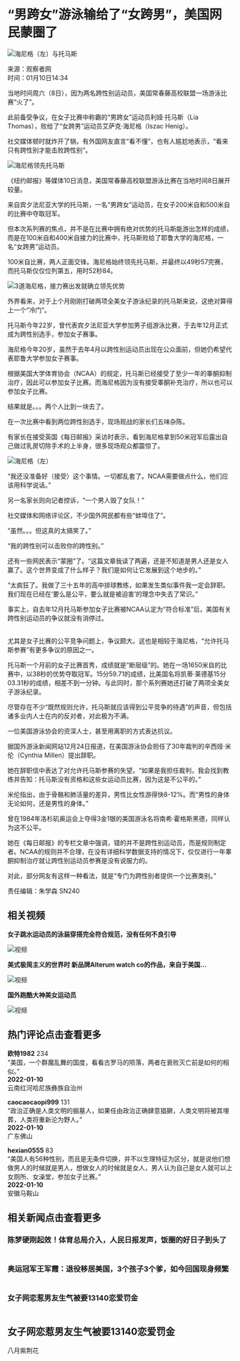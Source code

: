 # “男跨女”游泳输给了“女跨男”，美国网民蒙圈了

![海尼格（左）与托马斯](//k.sinaimg.cn/n/sinakd20220110s/461/w733h528/20220110/ce1b-f29a61948eeb8d3072c040bbb31abedc.png/w700d1q75cms.jpg?by=cms_fixed_width)

来源：观察者网  
时间：01月10日14:34  

当地时间周六（8日），因为两名跨性别运动员，美国常春藤高校联盟一场游泳比赛“火了”。

此前备受争议，在女子比赛中称霸的“男跨女”运动员利娅·托马斯（Lia Thomas），败给了“女跨男”运动员艾萨克·海尼格（Iszac Henig）。

社交媒体顿时就炸开了锅，有外国网友直言“看不懂”，也有人尴尬地表示，“看来只有跨性别才能击败跨性别”。

![海尼格领先托马斯](//k.sinaimg.cn/n/sinakd20220110s/665/w883h582/20220110/0778-7e8870345450888777a568e1ae3a07f9.png/w700d1q75cms.jpg?by=cms_fixed_width)

《纽约邮报》等媒体10日消息，美国常春藤高校联盟游泳比赛在当地时间8日展开较量。

来自宾夕法尼亚大学的托马斯，一名“男跨女”运动员，在女子200米自和500米自的比赛中夺取冠军。

但本次系列赛的焦点，并不是在比赛中拥有绝对优势的托马斯能游出怎样的成绩，而是在100米自和400米自接力的比赛中，托马斯败给了耶鲁大学的海尼格，一名“女跨男”运动员。

100米自比赛，两人正面交锋。海尼格始终领先托马斯，并最终以49秒57完赛，而托马斯仅仅位列第五，用时52秒84。

![3道海尼格，接力赛出发就确立领先优势](//k.sinaimg.cn/n/sinakd20220110s/573/w400h173/20220110/54fe-97c4870fb6f4ad1e22e548fbad095340.gif)

外界看来，对于上个月刚刚打破两项全美女子游泳纪录的托马斯来说，这绝对算得上一个“冷门”。

托马斯今年22岁，曾代表宾夕法尼亚大学参加男子组游泳比赛，于去年12月正式成为跨性别选手，参加女子赛事。

海尼格今年20岁，虽然于去年4月以跨性别运动员出现在公众面前，但她仍希望代表耶鲁大学参加女子赛事。

根据美国大学体育协会（NCAA）的规定，托马斯已经接受了至少一年的睾酮抑制治疗，因此可以参加女子比赛。而海尼格因为没有接受睾酮补充治疗，所以也可以参加女子比赛。

结果就是。。。两个人比到一块去了。

在一次比赛中看到两位跨性别选手，现场观战的家长们五味杂陈。

有家长在接受英国《每日邮报》采访时表示，看到海尼格拿到50米冠军后露出自己做过乳房切除手术的上半身，很多现场观众都震惊了。

![海尼格（左）](//k.sinaimg.cn/n/sinakd20220110s/411/w725h486/20220110/09bb-01f1f34a85ff1f22cf9efbbb44f49633.png/w700d1q75cms.jpg?by=cms_fixed_width)

“我还没准备好（接受）这个事情。一切都乱套了。NCAA需要做点什么，他们应该用科学说话。”

另一名家长则向记者控诉，“一个男人毁了女队！”

社交媒体和网络评论区，不少国外网民都有些“蚌埠住了”。

“虽然。。。但这真的太搞笑了。”

“我的跨性别可以击败你的跨性别。”

还有一些网民表示“蒙圈”了。“这篇文章我读了两遍，还是不知道是男人还是女人赢了。这个世界变成了什么样子？我们是如何让它发展到这个地步的。”

“太疯狂了。我做了三十五年的高中排球教练，如果发生类似事件我一定会辞职。我们现在已经在‘要么是公平，要么就是被迫害’的理念中失去了常识。”

事实上，自去年12月托马斯参加女子比赛被NCAA认定为“符合标准”后，美国有关跨性别运动员的争议就没有消停过。

![常春藤高校联盟曾发文力挺托马斯](data:image/png;base64,iVBORw0KGgoAAAANSUhEUgAAAAQAAAADAQMAAACOOjyFAAAAA1BMVEUAAACnej3aAAAAAXRSTlMAQObYZgAAAApJREFUCNdjAAMAAAYAAegKKqQAAAAASUVORK5CYII=)

尤其是女子比赛的公平竞争问题上，争议颇大。这也是相较于海尼格，“允许托马斯参赛”有更多争议的原因之一。

托马斯一个月前的女子比赛首秀，成绩就是“断层级”的。她在一场1650米自的比赛中，以38秒的优势夺取冠军。15分59.71的成绩，比美国名将凯蒂·莱德基15分03.31秒的成绩，相差不到一分钟。与此同时，那个系列赛她还打破了两项全美女子游泳纪录。

尽管存在不少“既然规则允许，托马斯就应该得到公平竞争的待遇”的声音，但包括诸多业内人士在内的反对者，对此极为不满。

一位美国游泳协会的资深人士，甚至用离职的方式表达抗议。

据国外游泳新闻网站12月24日报道，在美国游泳协会担任了30年裁判的辛西娅·米伦（Cynthia Millen）提出辞职。

她在辞职信中表达了对允许托马斯参赛的失望。“如果是我担任裁判，我会找到教练并告知：托马斯没有资格和这些女运动员比赛，因为这是不公平的。”

米伦指出，由于骨骼和肺活量的差异，男性比女性游得快8-12%。而“男性的身体无论如何，还是男性的身体。”

曾在1984年洛杉矶奥运会上夺得3金1银的美国游泳名将南希·霍格斯黑德，同样认为这不公平。

她在《每日邮报》的专栏文章中强调，错的并不是跨性别运动员，而是规则制定者。NCAA的规则并不合理，在没有详细科学数据支持的情况下，仅仅进行一年睾酮抑制治疗就让跨性别运动员参赛是没有说服力的。

对此，部分网友有这样一种看法，就是“专门为跨性别者提供一个比赛类别。”

责任编辑：朱学森 SN240

## 相关视频

**女子跳水运动员的泳装穿搭完全符合规范，没有任何不良引导**  

![视频](//z0.sinaimg.cn/auto/crop?img=https://n.sinaimg.cn/sinakd20250116ac/200/w360h640/20250116/1eb9-1df2e197ed891e58ebd55f83cfc6b34f.jpg&size=370_207&bgf=1&bgc=%23000000)

**美式极简主义的世界时 新品牌Alterum watch co的作品，来自于美国…**

![视频](//z0.sinaimg.cn/auto/crop?img=https://n.sinaimg.cn/sinakd20241024ac/350/w690h460/20241024/f984-1c9e24114e43496f4018529127f0eee1.jpg&size=370_207&bgf=1&bgc=%23000000)

**国外跑酷大神美女运动员**

![视频](//z0.sinaimg.cn/auto/crop?img=https://n.sinaimg.cn/vmsri/orj480/007ZwuKJly1hxn0eh737xj30k00qq75x.jpg&size=370_207&bgf=1&bgc=%23000000)

## 热门评论点击查看更多

**欧特1982** 234  
“美国，一个群魔乱舞的国度，看看古罗马的陨落，两者在衰败灭亡前是如何的相似。”  
**2022-01-10**  
云南红河哈尼族彝族自治州  

**caocaocaopi999** 131  
“政治正确是人类文明的掘墓人，如果任由政治正确肆意猖獗，人类文明将被其埋葬，人类将重新沦为野人。”  
**2022-01-10**  
广东佛山  

**hexian0555** 83  
“美国人有56种性别，而且是无条件切换，并不以生理特征为区分，就是说他们想做男人的时候就是男人，想做女人的时候就是女人，男人认为自己是女人就可以上女厕所、女澡堂，参加女子比赛。”  
**2022-01-10**  
安徽马鞍山  

## 相关新闻点击查看更多

### 陈梦硬刚起效！体育总局介入，人民日报发声，饭圈的好日子到头了
![相关新闻](data:image/png;base64,iVBORw0KGgoAAAANSUhEUgAAAAMAAAACAQMAAACnuvRZAAAAA1BMVEUAAACnej3aAAAAAXRSTlMAQObYZgAAAApJREFUCNdjAAIAAAQAASDSLW8AAAAASUVORK5CYII=)

### 奥运冠军王军霞：退役移居美国，3个孩子3个爹，如今回国现身频繁
![相关新闻](data:image/png;base64,iVBORw0KGgoAAAANSUhEUgAAAAMAAAACAQMAAACnuvRZAAAAA1BMVEUAAACnej3aAAAAAXRSTlMAQObYZgAAAApJREFUCNdjAAIAAAQAASDSLW8AAAAASUVORK5CYII=)

### 女子网恋惹男友生气被要13140恋爱罚金
![相关新闻](data:image/png;base64,iVBORw0KGgoAAAANSUhEUgAAAAMAAAACAQMAAACnuvRZAAAAA1BMVEUAAACnej3aAAAAAXRSTlMAQObYZgAAAApJREFUCNdjAAIAAAQAASDSLW8AAAAASUVORK5CYII=)

## 女子网恋惹男友生气被要13140恋爱罚金

八月紫荆花